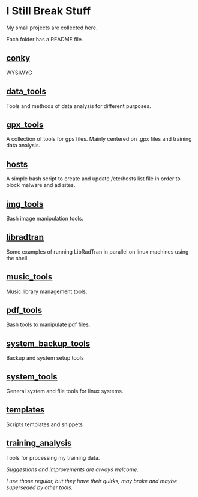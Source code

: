 
# I Still Break Stuff

My small projects are collected here.

Each folder has a README file.


## [conky](https://github.com/thanasisn/IStillBreakStuff/tree/main/conky)
WYSIWYG

## [data_tools](https://github.com/thanasisn/IStillBreakStuff/tree/main/data_tools)
Tools and methods of data analysis for different purposes.

## [gpx_tools](https://github.com/thanasisn/IStillBreakStuff/tree/main/gpx_tools)
A collection of tools for gps files. Mainly centered on .gpx files and training data analysis.

## [hosts](https://github.com/thanasisn/IStillBreakStuff/tree/main/hosts)
A simple bash script to create and update /etc/hosts list file in order to block malware and ad sites.

## [img_tools](https://github.com/thanasisn/IStillBreakStuff/tree/main/img_tools)
Bash image manipulation tools.

## [libradtran](https://github.com/thanasisn/IStillBreakStuff/tree/main/libradtran)
Some examples of running LibRadTran in parallel on linux machines using the shell.

## [music_tools](https://github.com/thanasisn/IStillBreakStuff/tree/main/music_tools)
Music library management tools.

## [pdf_tools](https://github.com/thanasisn/IStillBreakStuff/tree/main/pdf_tools)
Bash tools to manipulate pdf files.

## [system_backup_tools](https://github.com/thanasisn/IStillBreakStuff/tree/main/system_backup_tools)
Backup and system setup tools

## [system_tools](https://github.com/thanasisn/IStillBreakStuff/tree/main/system_tools)
General system and file tools for linux systems.

## [templates](https://github.com/thanasisn/IStillBreakStuff/tree/main/templates)
Scripts templates and snippets

## [training_analysis](https://github.com/thanasisn/IStillBreakStuff/tree/main/training_analysis)
Tools for processing my training data.




*Suggestions and improvements are always welcome.*

*I use those regular, but they have their quirks, may broke and maybe superseded by other tools.*
